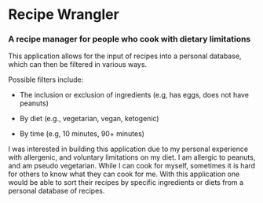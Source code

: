 # Recipe Wrangler

### A recipe manager for people who cook with dietary limitations

This application allows for the input of recipes into a personal 
database, which can then be filtered in various ways.

Possible filters include:

- The inclusion or exclusion of ingredients (e.g, has eggs, does not have peanuts)

- By diet (e.g., vegetarian, vegan, ketogenic)

- By time (e.g, 10 minutes, 90+ minutes)


I was interested in building this application due to my personal 
experience with allergenic, and voluntary limitations on my 
diet. I am allergic to peanuts, and am pseudo vegetarian. While I 
can cook for myself, sometimes it is hard for others to know 
what they can cook for me. With this application one would be 
able to sort their recipes by specific ingredients or diets
from a personal database of recipes.


